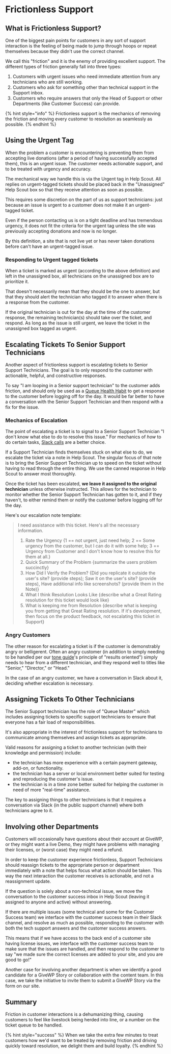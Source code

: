 # Frictionless Support

## What is Frictionless Support?

One of the biggest pain points for customers in any sort of support interaction is the feeling of being made to jump through hoops or repeat themselves because they didn't use the correct channel.

We call this "friction" and it is the enemy of providing excellent support. The different types of friction generally fall into three types:

1. Customers with urgent issues who need immediate attention from any technicians who are still working.
2. Customers who ask for something other than technical support in the Support inbox.
3. Customers who require answers that only the Head of Support or other Departments \(like Customer Success\) can provide.

{% hint style="info" %}
Frictionless support is the mechanics of removing the friction and moving every customer to resolution as seamlessly as possible.
{% endhint %}

## Using the Urgent Tag

When the problem a customer is encountering is preventing them from accepting live donations \(after a period of having successfully accepted them\), this is an urgent issue. The customer needs actionable support, and to be treated with urgency and accuracy.

The mechanical way we handle this is via the Urgent tag in Help Scout. All replies on urgent-tagged tickets should be placed back in the "Unassigned" Help Scout box so that they receive attention as soon as possible.

This requires some discretion on the part of us as support technicians: just because an issue is urgent to a customer does not make it an urgent-tagged ticket.

Even if the person contacting us is on a tight deadline and has tremendous urgency, it does not fit the criteria for the urgent tag unless the site was previously accepting donations and now is no longer.

By this definition, a site that is not live yet or has never taken donations before can't have an urgent-tagged issue.

### Responding to Urgent tagged tickets

When a ticket is marked as urgent \(according to the above definition\) and left in the unassigned box, all technicians on the unassigned box are to prioritize it.

That doesn't necessarily mean that they should be the one to answer, but that they should alert the technician who tagged it to answer when there is a response from the customer.

If the original technician is out for the day at the time of the customer response, the remaining technician\(s\) should take over the ticket, and respond. As long as the issue is still urgent, we leave the ticket in the unassigned box tagged as urgent.

## Escalating Tickets To Senior Support Technicians

Another aspect of frictionless support is escalating tickets to Senior Support Technicians. The goal is to only respond to the customer with actionable, helpful, and constructive responses.

To say "I am looping in a Senior support technician" to the customer adds friction, and should only be used as a [Queue Health Habit](../daily-routine/queue-health-habits.md) to get a response to the customer before logging off for the day. It would be far better to have a conversation with the Senior Support Technician and then respond with a fix for the issue.

### Mechanics of Escalation

The point of escalating a ticket is to signal to a Senior Support Technician "I don't know what else to do to resolve this issue." For mechanics of _how_ to do certain tasks, [Slack calls](../communicating-as-a-team/using-slack.md) are a better choice.

If a Support Technician finds themselves stuck on what else to do, we escalate the ticket via a note in Help Scout. The singular focus of that note is to bring the Senior Support Technician up to speed on the ticket without having to read through the entire thing. We use the canned response in Help Scout to answer most thoroughly.

Once the ticket has been escalated, **we leave it assigned to the original technician** unless otherwise instructed. This allows for the technician to monitor whether the Senior Support Technician has gotten to it, and if they haven't, to either remind them or notify the customer before logging off for the day.

Here's our escalation note template:

> I need assistance with this ticket. Here's all the necessary information.
>
> 1. Rate the Urgency {1 == not urgent, just need help; 2 == Some urgency from the customer, but I can do it with some help; 3 == Urgency from Customer and I don't know how to resolve this for them at all.}
> 2. Quick Summary of the Problem {summarize the users problem succinctly}
> 3. How Did I Verify the Problem? {Did you replicate it outside the user's site? \(provide steps\); Saw it on the user's site? \(provide steps\), Have additional info like screenshots? \(provide them in the Note\)}
> 4. What I think Resolution Looks Like {describe what a Great Rating resolution for this ticket would look like}
> 5. What is keeping me from Resolution {describe what is keeping you from getting that Great Rating resolution. If it's development, then focus on the product feedback, not escalating this ticket in Support}

### Angry Customers

The other reason for escalating a ticket is if the customer is demonstrably angry or belligerent. Often an angry customer \(in addition to simply needing to be handled per our [tone guide](tone-guide.md)'s principle of "results oriented"\) simply needs to hear from a different technician, and they respond well to titles like "Senior," "Director," or "Head."

In the case of an angry customer, we have a conversation in Slack about it, deciding whether escalation is necessary.

## Assigning Tickets To Other Technicians

The Senior Support technician has the role of "Queue Master" which includes assigning tickets to specific support technicians to ensure that everyone has a fair load of responsibilities.

It's also appropriate in the interest of frictionless support for technicians to communicate among themselves and assign tickets as appropriate.

Valid reasons for assigning a ticket to another technician \(with their knowledge and permission\) include:

* the technician has more experience with a certain payment gateway, add-on, or functionality. 
* the technician has a server or local environment better suited for testing and reproducing the customer's issue.
* the technician is in a time zone better suited for helping the customer in need of more "real-time" assistance.

The key to assigning things to other technicians is that it requires a conversation via Slack \(in the public support channel\) where both technicians agree to it.

## Involving other Departments

Customers will occasionally have questions about their account at GiveWP, or they might want a live Demo, they might have problems with managing their licenses, or \(worst case\) they might need a refund.

In order to keep the customer experience frictionless, Support Technicians should reassign tickets to the appropriate person or department immediately with a note that helps focus what action should be taken. This way the next interaction the customer receives is actionable, and not a reassignment update.

If the question is solely about a non-technical issue, we move the conversation to the customer success inbox in Help Scout \(leaving it assigned to anyone and active\) without answering.

If there are multiple issues \(some technical and some for the Customer Success team\) we interface with the customer success team in their Slack channel, and resolve as much as possible, responding to the customer with both the tech support answers and the customer success answers.

This means that if we have access to the back end of a customer site having license issues, we interface with the customer success team to make sure that the issues are handled, and then respond to the customer to say "we made sure the correct licenses are added to your site, and you are good to go!"

Another case for involving another department is when we identify a good candidate for a GiveWP Story or collaboration with the content team. In this case, we take the initiative to invite them to submit a GiveWP Story via the form on our site.

## Summary

Friction in customer interactions is a dehumanizing thing, causing customers to feel like livestock being herded into line, or a number on the ticket queue to be handled.

{% hint style="success" %}
When we take the extra few minutes to treat customers how we'd want to be treated by removing friction and driving quickly toward resolution, we delight them and build loyalty.
{% endhint %}


